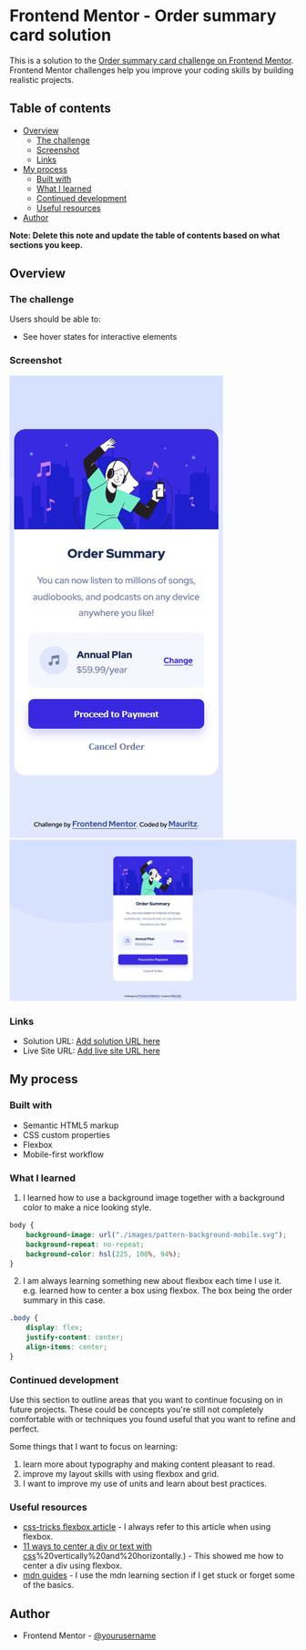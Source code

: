 # Frontend Mentor - Order summary card solution

This is a solution to the [Order summary card challenge on Frontend Mentor](https://www.frontendmentor.io/challenges/order-summary-component-QlPmajDUj). Frontend Mentor challenges help you improve your coding skills by building realistic projects. 

## Table of contents

- [Overview](#overview)
  - [The challenge](#the-challenge)
  - [Screenshot](#screenshot)
  - [Links](#links)
- [My process](#my-process)
  - [Built with](#built-with)
  - [What I learned](#what-i-learned)
  - [Continued development](#continued-development)
  - [Useful resources](#useful-resources)
- [Author](#author)

**Note: Delete this note and update the table of contents based on what sections you keep.**

## Overview

### The challenge

Users should be able to:

- See hover states for interactive elements

### Screenshot

![](./screenshots/mobile.png)
![](./screenshots/desktop.png)

### Links

- Solution URL: [Add solution URL here](https://your-solution-url.com)
- Live Site URL: [Add live site URL here](https://your-live-site-url.com)

## My process

### Built with

- Semantic HTML5 markup
- CSS custom properties
- Flexbox
- Mobile-first workflow

### What I learned

1. I learned how to use a background image together with a background color to make a nice looking style.

```css
body {
    background-image: url("./images/pattern-background-mobile.svg");
    background-repeat: no-repeat;
    background-color: hsl(225, 100%, 94%);
}
```    

2. I am always learning something new about flexbox each time I use it. e.g. learned how to center a box using flexbox. The box being the order summary in this case.

```css
.body {
    display: flex;
    justify-content: center;
    align-items: center;
} 
```

### Continued development

Use this section to outline areas that you want to continue focusing on in future projects. These could be concepts you're still not completely comfortable with or techniques you found useful that you want to refine and perfect.

Some things that I want to focus on learning:

1. learn more about typography and making content pleasant to read. 
2. improve my layout skills with using flexbox and grid. 
3. I want to improve my use of units and learn about best practices.

### Useful resources

- [css-tricks flexbox article](https://css-tricks.com/snippets/css/a-guide-to-flexbox/) - I always refer to this article when using flexbox.
- [11 ways to center a div or text with css](https://blog.hubspot.com/website/center-div-css#:~:text=You%20can%20do%20this%20by,the%20div)%20vertically%20and%20horizontally.) - This showed me how to center a div using flexbox.
- [mdn guides](https://developer.mozilla.org/en-US/docs/Learn) - I use the mdn learning section if I get stuck or forget some of the basics.

## Author

- Frontend Mentor - [@yourusername](https://www.frontendmentor.io/profile/MauritzLM)
